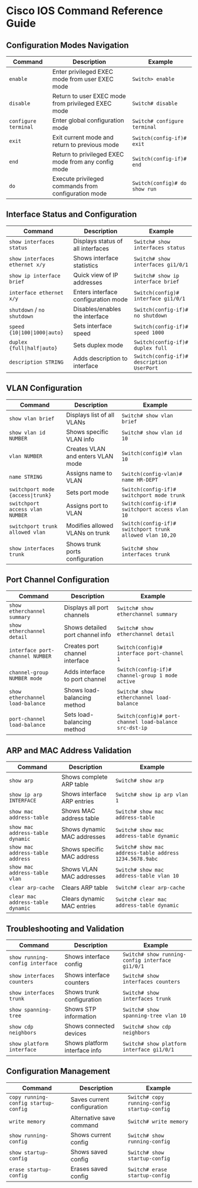 # Cisco IOS Command Reference Guide

## Configuration Modes Navigation

| Command | Description | Example |
|---------|-------------|----------|
| `enable` | Enter privileged EXEC mode from user EXEC mode | `Switch> enable` |
| `disable` | Return to user EXEC mode from privileged EXEC mode | `Switch# disable` |
| `configure terminal` | Enter global configuration mode | `Switch# configure terminal` |
| `exit` | Exit current mode and return to previous mode | `Switch(config-if)# exit` |
| `end` | Return to privileged EXEC mode from any config mode | `Switch(config-if)# end` |
| `do` | Execute privileged commands from configuration mode | `Switch(config)# do show run` |

## Interface Status and Configuration

| Command | Description | Example |
|---------|-------------|----------|
| `show interfaces status` | Displays status of all interfaces | `Switch# show interfaces status` |
| `show interfaces ethernet x/y` | Shows interface statistics | `Switch# show interfaces gi1/0/1` |
| `show ip interface brief` | Quick view of IP addresses | `Switch# show ip interface brief` |
| `interface ethernet x/y` | Enters interface configuration mode | `Switch(config)# interface gi1/0/1` |
| `shutdown` / `no shutdown` | Disables/enables the interface | `Switch(config-if)# no shutdown` |
| `speed {10\|100\|1000\|auto}` | Sets interface speed | `Switch(config-if)# speed 1000` |
| `duplex {full\|half\|auto}` | Sets duplex mode | `Switch(config-if)# duplex full` |
| `description STRING` | Adds description to interface | `Switch(config-if)# description UserPort` |

## VLAN Configuration

| Command | Description | Example |
|---------|-------------|----------|
| `show vlan brief` | Displays list of all VLANs | `Switch# show vlan brief` |
| `show vlan id NUMBER` | Shows specific VLAN info | `Switch# show vlan id 10` |
| `vlan NUMBER` | Creates VLAN and enters VLAN mode | `Switch(config)# vlan 10` |
| `name STRING` | Assigns name to VLAN | `Switch(config-vlan)# name HR-DEPT` |
| `switchport mode {access\|trunk}` | Sets port mode | `Switch(config-if)# switchport mode trunk` |
| `switchport access vlan NUMBER` | Assigns port to VLAN | `Switch(config-if)# switchport access vlan 10` |
| `switchport trunk allowed vlan` | Modifies allowed VLANs on trunk | `Switch(config-if)# switchport trunk allowed vlan 10,20` |
| `show interfaces trunk` | Shows trunk ports configuration | `Switch# show interfaces trunk` |

## Port Channel Configuration

| Command | Description | Example |
|---------|-------------|----------|
| `show etherchannel summary` | Displays all port channels | `Switch# show etherchannel summary` |
| `show etherchannel detail` | Shows detailed port channel info | `Switch# show etherchannel detail` |
| `interface port-channel NUMBER` | Creates port channel interface | `Switch(config)# interface port-channel 1` |
| `channel-group NUMBER mode` | Adds interface to port channel | `Switch(config-if)# channel-group 1 mode active` |
| `show etherchannel load-balance` | Shows load-balancing method | `Switch# show etherchannel load-balance` |
| `port-channel load-balance` | Sets load-balancing method | `Switch(config)# port-channel load-balance src-dst-ip` |

## ARP and MAC Address Validation

| Command | Description | Example |
|---------|-------------|----------|
| `show arp` | Shows complete ARP table | `Switch# show arp` |
| `show ip arp INTERFACE` | Shows interface ARP entries | `Switch# show ip arp vlan 1` |
| `show mac address-table` | Shows MAC address table | `Switch# show mac address-table` |
| `show mac address-table dynamic` | Shows dynamic MAC addresses | `Switch# show mac address-table dynamic` |
| `show mac address-table address` | Shows specific MAC address | `Switch# show mac address-table address 1234.5678.9abc` |
| `show mac address-table vlan` | Shows VLAN MAC addresses | `Switch# show mac address-table vlan 10` |
| `clear arp-cache` | Clears ARP table | `Switch# clear arp-cache` |
| `clear mac address-table dynamic` | Clears dynamic MAC entries | `Switch# clear mac address-table dynamic` |

## Troubleshooting and Validation

| Command | Description | Example |
|---------|-------------|----------|
| `show running-config interface` | Shows interface config | `Switch# show running-config interface gi1/0/1` |
| `show interfaces counters` | Shows interface counters | `Switch# show interfaces counters` |
| `show interfaces trunk` | Shows trunk configuration | `Switch# show interfaces trunk` |
| `show spanning-tree` | Shows STP information | `Switch# show spanning-tree vlan 10` |
| `show cdp neighbors` | Shows connected devices | `Switch# show cdp neighbors` |
| `show platform interface` | Shows platform interface info | `Switch# show platform interface gi1/0/1` |

## Configuration Management

| Command | Description | Example |
|---------|-------------|----------|
| `copy running-config startup-config` | Saves current configuration | `Switch# copy running-config startup-config` |
| `write memory` | Alternative save command | `Switch# write memory` |
| `show running-config` | Shows current config | `Switch# show running-config` |
| `show startup-config` | Shows saved config | `Switch# show startup-config` |
| `erase startup-config` | Erases saved config | `Switch# erase startup-config` |
